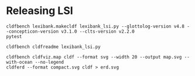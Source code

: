 # Releasing LSI

```shell
cldfbench lexibank.makecldf lexibank_lsi.py --glottolog-version v4.8 --concepticon-version v3.1.0 --clts-version v2.2.0
pytest
```

```shell
cldfbench cldfreadme lexibank_lsi.py
```

```shell
cldfbench cldfviz.map cldf --format svg --width 20 --output map.svg --with-ocean --no-legend
cldferd --format compact.svg cldf > erd.svg
```